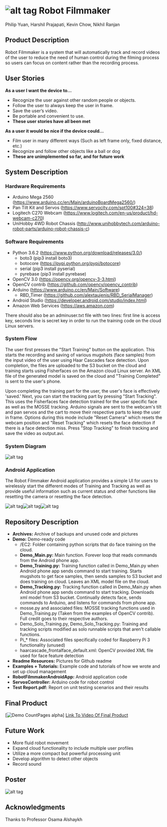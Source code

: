 # ![alt tag](https://github.com/CaptainGinyu/RobotFilmmaker/blob/master/Readme%20Resources/icon_small.png)  Robot Filmmaker 
Philip Yuan, Harshil Prajapati, Kevin Chow, Nikhil Ranjan

## Product Description
Robot Filmmaker is a system that will automatically track and record videos of the user to reduce the need of human control during the filming process so users can focus on content rather than the recording process.

## User Stories
**As a user I want the device to…**
  - Recognize the user against other random people or objects.
  - Follow the user to always keep the user in frame.
  - Save the user’s video.
  - Be portable and convenient to use.
  - **These user stories have all been met**
  
**As a user it would be nice if the device could...**
  - Film user in many different ways (Such as left frame only, fixed distance, etc.)
  - Recognize and follow other objects like a ball or dog
  - **These are unimplemented so far, and for future work**

## System Description
### Hardware Requirements
  - Arduino Mega 2560 (https://www.arduino.cc/en/Main/arduinoBoardMega2560/)
  - Pan Tilt Kit and Servos (https://www.servocity.com/spt100#324=38)
  - Logitech C270 Webcam (https://www.logitech.com/en-us/product/hd-webcam-c270)
  - UniHobby 4WD Robot Chassis (http://www.unihobbytech.com/arduino-robot-parts/arduino-robot-chassis-c)

### Software Requirements
  - Python 3.6.2 (https://www.python.org/download/releases/3.0/)
    - boto3 (pip3 install boto3)
    - botocore (https://pypi.python.org/pypi/botocore)
    - serial (pip3 install pyserial)
    - pyrebase (pip3 install pyrebase)
  - OpenCV 3.0 (https://opencv.org/opencv-3-3.html)
  - OpenCV contrib (https://github.com/opencv/opencv_contrib)
  - Arduino (https://www.arduino.cc/en/Main/Software)
    - RBD_Timer (https://github.com/alextaujenis/RBD_SerialManager)
  - Android Studio (https://developer.android.com/studio/index.html)
  - Amazon Web Services (https://aws.amazon.com)
  
  There should also be an adminuser.txt file with two lines: first line is access key, seconds line is secret key in order to run the training code on the cloud Linux servers.

### System Flow
The user first presses the "Start Training" button on the application.  This starts the recording and saving of various mugshots (face samples) from the input video of the user using Haar Cascades face detection.  Upon completion, the files are uploaded to the S3 bucket on the cloud and training starts using Fisherfaces on the Amazon cloud Linux server.  An XML file of the generated model is saved on the cloud and "Training Completed" is sent to the user's phone.

Upon completing the training part for the user, the user's face is effectively 'saved.' Next, you can start the tracking part by pressing "Start Tracking".  This uses the Fisherfaces face detection trained for the user specific face as well as the MOSSE tracking.  Arduino signals are sent to the webcam's tilt and pan servos and the cart to move their respective parts to keep the user in frame.  Options during this mode include "Reset Camera" which resets the webcam position and "Reset Tracking" which resets the face detection if there is a face detection miss.  Press "Stop Tracking" to finish tracking and save the video as output.avi.

### System Diagram
![alt tag](https://github.com/CaptainGinyu/RobotFilmmaker/blob/master/Readme%20Resources/System_Diagram.png)

### Android Application
 The Robot Filmmaker Android application provides a simple UI for users to wirelessly start the different modes of Training and Tracking as well as provide useful information such as current status and other functions like resetting the camera or resetting the face detection.
 
 ![alt tag](https://github.com/CaptainGinyu/RobotFilmmaker/blob/master/Readme%20Resources/and1-2.png)![alt tag](https://github.com/CaptainGinyu/RobotFilmmaker/blob/master/Readme%20Resources/and1-1.png)![alt tag](https://github.com/CaptainGinyu/RobotFilmmaker/blob/master/Readme%20Resources/and1-3.png)
 
## Repository Description
  - **Archives:** Archive of backups and unused code and pictures
  - **Demo:** Demo-ready code
    - /EC2: Folder containing python scripts that do face training on the cloud.
    - **Demo_Main.py:** Main function.  Forever loop that reads commands from the Android phone app.
    - **Demo_Training.py:** Training function called in Demo_Main.py when Android phone app sends command to start training.  Starts  mugshots to get face samples, then sends samples to S3 bucket and does training on cloud.  Leaves an XML model file on the cloud.
    - **Demo_Tracking.py:** Tracking function called in Demo_Main.py when Android phone app sends command to start tracking. Downloads xml model from S3 bucket.  Continually detects face, sends commands to Arduino, and listens for commands from phone app.
    - mosse.py and associated files: MOSSE tracking functions used in Demo_Training.py (Taken from the examples of OpenCV contrib).  Full credit goes to their respective authors.
    - Demo_Solo_Training.py, Demo_Solo_Tracking.py: Training and tracking scripts modified as solo runnable scripts that aren't callable functions.
    - Pi_* files: Associated files specifically coded for Raspberry Pi 3 functionality (unused)
    - haarcascade_frontalface_default.xml: OpenCV provided XML file used for face feature detection    
  - **Readme Resources:** Pictures for Github readme
  - **Examples + Tutorials:** Example code and tutorials of how we wrote and set up cloud management
  - **RobotFilmmakerAndroidApp:** Android application code
  - **ServosController:** Arduino code for robot control
  - **Test Report.pdf:** Report on unit testing scenarios and their results
 
 ## Final Product
 [![Demo CountPages alpha](https://gifs.com/gif/voj0A8)]
 [Link To Video Of Final Product](https://streamable.com/zb4ei)
 
 ## Future Work
 - More fluid robot movement
 - Expand cloud functionality to include multiple user profiles
 - Utilize a more compact but powerful processing unit
 - Develop algorithm to detect other objects
 - Record sound
  
 ## Poster
 ![alt tag](https://github.com/CaptainGinyu/RobotFilmmaker/blob/master/Readme%20Resources/Poster.png)
 
 ## Acknowledgments
 Thanks to Professor Osama Alshaykh
 


